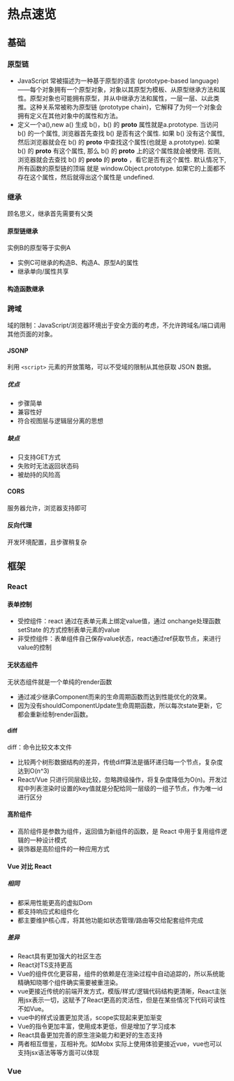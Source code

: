 # 热点速览

## 基础

### 原型链
* JavaScript 常被描述为一种基于原型的语言 (prototype-based language)——每个对象拥有一个原型对象，对象以其原型为模板、从原型继承方法和属性。原型对象也可能拥有原型，并从中继承方法和属性，一层一层、以此类推。这种关系常被称为原型链 (prototype chain)，它解释了为何一个对象会拥有定义在其他对象中的属性和方法。
* 定义一个a(),new a() 生成 b()，b() 的 __proto__ 属性就是a.prototype. 当访问 b() 的一个属性, 浏览器首先查找 b() 是否有这个属性. 如果 b() 没有这个属性, 然后浏览器就会在 b() 的 __proto__ 中查找这个属性(也就是 a.prototype). 如果 b() 的 __proto__ 有这个属性, 那么 b() 的 __proto__ 上的这个属性就会被使用. 否则, 浏览器就会去查找 b() 的 __proto__ 的 __proto__ ，看它是否有这个属性. 默认情况下, 所有函数的原型链的顶端 就是 window.Object.prototype. 如果它的上面都不存在这个属性，然后就得出这个属性是 undefined.

### 继承
顾名思义，继承首先需要有父类
#### 原型链继承
实例B的原型等于实例A
* 实例C可继承的构造B、构造A、原型A的属性
* 继承单向/属性共享

#### 构造函数继承

### 跨域
域的限制：JavaScript/浏览器环境出于安全方面的考虑，不允许跨域名/端口调用其他页面的对象。

#### JSONP
利用 `<script>` 元素的开放策略，可以不受域的限制从其他获取 JSON 数据。

##### 优点
* 步骤简单
* 兼容性好
* 符合视图层与逻辑层分离的思想
##### 缺点
* 只支持GET方式
* 失败时无法返回状态码
* 被劫持的风险高

#### CORS
服务器允许，浏览器支持即可

#### 反向代理
开发环境配置，且步骤稍复杂

## 框架

### React

#### 表单控制
* 受控组件：react 通过在表单元素上绑定value值，通过 onchange处理函数 setState 的方式控制表单元素的value
* 非受控组件：表单组件自己保存value状态，react通过ref获取节点，来进行value的控制

#### 无状态组件
无状态组件就是一个单纯的render函数
* 通过减少继承Component而来的生命周期函数而达到性能优化的效果。
* 因为没有shouldComponentUpdate生命周期函数，所以每次state更新，它都会重新绘制render函数。

#### diff
diff：命令比较文本文件
* 比较两个树形数据结构的差异，传统diff算法是循环递归每一个节点，复杂度达到O(n^3)
* React/Vue 只进行同层级比较，忽略跨级操作，将复杂度降低为O(n)。开发过程中列表渲染时设置的key值就是分配给同一层级的一组子节点，作为唯一id进行区分

#### 高阶组件
* 高阶组件是参数为组件，返回值为新组件的函数，是 React 中用于复用组件逻辑的一种设计模式
* 装饰器是高阶组件的一种应用方式

#### Vue 对比 React

##### 相同
* 都采用性能更高的虚拟Dom
* 都支持响应式和组件化
* 都主要维护核心库，将其他功能如状态管理/路由等交给配套组件完成

##### 差异
* React具有更加强大的社区生态
* React对TS支持更高
* Vue的组件优化更容易，组件的依赖是在渲染过程中自动追踪的，所以系统能精确知晓哪个组件确实需要被重渲染。
* vue更接近传统的前端开发方式，模版/样式/逻辑代码结构更清晰，React主张用jsx表示一切，这赋予了React更高的灵活性，但是在某些情况下代码可读性不如Vue。
* vue中的样式设置更加灵活，scope实现起来更加渐变
* Vue的指令更加丰富，使用成本更低，但是增加了学习成本
* React具备更加完善的原生渲染能力和更好的生态支持
* 两者相互借鉴，互相补充。如Mobx 实际上使用体验更接近vue，vue也可以支持jsx语法等等方面可以体现

### Vue
